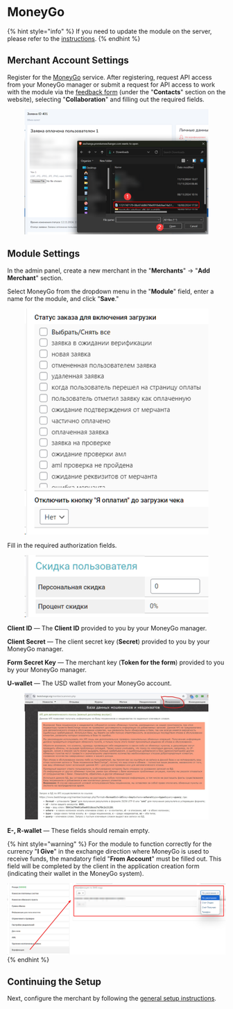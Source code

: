# MoneyGo

{% hint style="info" %}
If you need to update the module on the server, please refer to the [instructions](https://premium.gitbook.io/main/osnovnye-nastroiki/faq/obnovlenie-failov-skripta-na-servere/kak-obnovit-faily-na-servere#moduli-merchantov-i-avtovyplat).
{% endhint %}

## Merchant Account Settings

Register for the [MoneyGo](https://money-go.com/ru/register) service. After registering, request API access from your MoneyGo manager or submit a request for API access to work with the module via the [feedback form](https://money-go.com/ru/helpdesk) (under the "**Contacts**" section on the website), selecting "**Collaboration**" and filling out the required fields.

<figure><img src="../../../.gitbook/assets/image (2011).png" alt=""><figcaption></figcaption></figure>

## Module Settings

In the admin panel, create a new merchant in the "**Merchants**" -> "**Add Merchant**" section.

Select MoneyGo from the dropdown menu in the "**Module**" field, enter a name for the module, and click "**Save**."

<figure><img src="../../../.gitbook/assets/image (224).png" alt="" width="455"><figcaption></figcaption></figure>

Fill in the required authorization fields.

<figure><img src="../../../.gitbook/assets/image (2113).png" alt="" width="454"><figcaption></figcaption></figure>

**Client ID** — The **Client ID** provided to you by your MoneyGo manager.

**Client Secret** — The client secret key (**Secret**) provided to you by your MoneyGo manager.

**Form Secret Key** — The merchant key (**Token for the form**) provided to you by your MoneyGo manager.

**U-wallet** — The USD wallet from your MoneyGo account.

<figure><img src="../../../.gitbook/assets/image (226).png" alt="" width="563"><figcaption></figcaption></figure>

**E-, R-wallet** — These fields should remain empty.

{% hint style="warning" %}
For the module to function correctly for the currency "**I Give**" in the exchange direction where MoneyGo is used to receive funds, the mandatory field "**From Account**" must be filled out. This field will be completed by the client in the application creation form (indicating their wallet in the MoneyGo system).

![](<../../../.gitbook/assets/image (231).png>)
{% endhint %}

## Continuing the Setup

Next, configure the merchant by following the [general setup instructions](https://premium.gitbook.io/rukovodstvo-polzovatelya/osnovnye-nastroiki/merchanty-i-avtovyplaty/merchanty/obshie-nastroiki-merchantov).